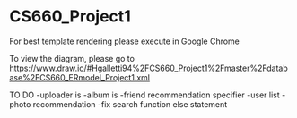# CS660_Project1

For best template rendering please execute in Google Chrome

To view the diagram, please go to https://www.draw.io/#Hgalletti94%2FCS660_Project1%2Fmaster%2Fdatabase%2FCS660_ERmodel_Project1.xml

TO DO
-uploader is
-album is
-friend recommendation specifier
-user list
-photo recommendation
-fix search function else statement
